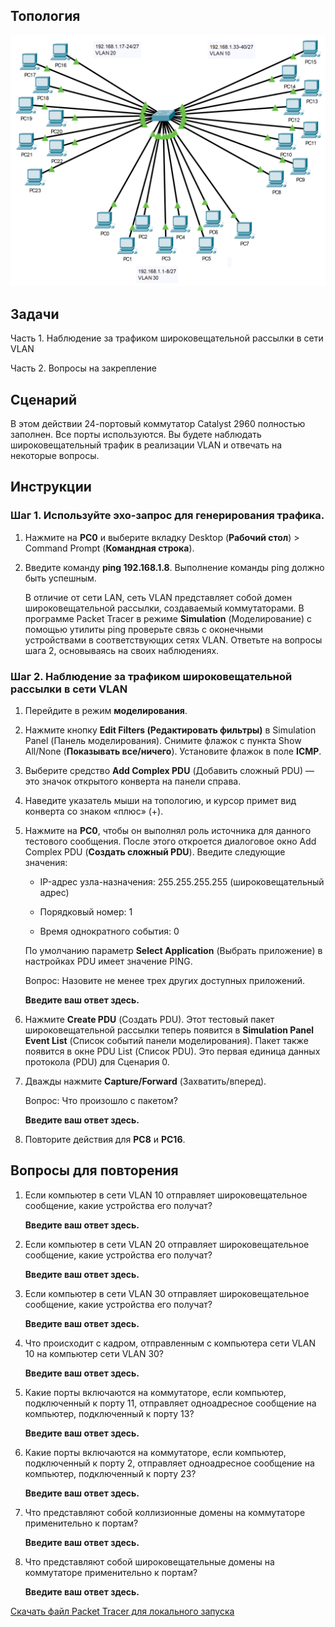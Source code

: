 ## Топология

![](./assets/topology.png)

## Задачи

Часть 1. Наблюдение за трафиком широковещательной рассылки в сети VLAN

Часть 2. Вопросы на закрепление

## Сценарий

В этом действии 24-портовый коммутатор Catalyst 2960 полностью заполнен. Все порты используются. Вы будете наблюдать широковещательный трафик в реализации VLAN и отвечать на некоторые вопросы.

## Инструкции

### Шаг 1. Используйте эхо-запрос для генерирования трафика.

1.  Нажмите на **PC0** и выберите вкладку Desktop (**Рабочий стол**) \> Command Prompt (**Командная строка**).

2.  Введите команду **ping 192.168.1.8**. Выполнение команды ping должно быть успешным.

    В отличие от сети LAN, сеть VLAN представляет собой домен широковещательной рассылки, создаваемый коммутаторами. В программе Packet Tracer в режиме **Simulation** (Моделирование) с помощью утилиты ping проверьте связь с оконечными устройствами в соответствующих сетях VLAN. Ответьте на вопросы шага 2, основываясь на своих наблюдениях.

### Шаг 2. Наблюдение за трафиком широковещательной рассылки в сети VLAN

1.  Перейдите в режим **моделирования**.

2.  Нажмите кнопку **Edit Filters (Редактировать фильтры)** в Simulation Panel (Панель моделирования). Снимите флажок с пункта Show All/None (**Показывать все/ничего**). Установите флажок в поле **ICMP**.

3.  Выберите средство **Add Complex PDU** (Добавить сложный PDU) — это значок открытого конверта на панели справа.

4.  Наведите указатель мыши на топологию, и курсор примет вид конверта со знаком «плюс» (+).

5.  Нажмите на **PC0**, чтобы он выполнял роль источника для данного тестового сообщения. После этого откроется диалоговое окно Add Complex PDU (**Создать сложный PDU**). Введите следующие значения:

    -   IP-адрес узла-назначения: 255.255.255.255 (широковещательный адрес)

    -   Порядковый номер: 1

    -   Время однократного события: 0

    По умолчанию параметр **Select Application** (Выбрать приложение) в настройках PDU имеет значение PING.

    Вопрос: Назовите не менее трех других доступных приложений.

    **Введите ваш ответ здесь.**

6.  Нажмите **Create PDU** (Создать PDU). Этот тестовый пакет широковещательной рассылки теперь появится в **Simulation Panel Event List** (Список событий панели моделирования). Пакет также появится в окне PDU List (Список PDU). Это первая единица данных протокола (PDU) для Сценария 0.

7.  Дважды нажмите **Capture/Forward** (Захватить/вперед).

    Вопрос: Что произошло с пакетом?

    **Введите ваш ответ здесь.**

8.  Повторите действия для **PC8** и **PC16**.

## Вопросы для повторения

1.  Если компьютер в сети VLAN 10 отправляет широковещательное сообщение, какие устройства его получат?

    **Введите ваш ответ здесь.**

2.  Если компьютер в сети VLAN 20 отправляет широковещательное сообщение, какие устройства его получат?

    **Введите ваш ответ здесь.**

3.  Если компьютер в сети VLAN 30 отправляет широковещательное сообщение, какие устройства его получат?

    **Введите ваш ответ здесь.**

4.  Что происходит с кадром, отправленным с компьютера сети VLAN 10 на компьютер сети VLAN 30?

    **Введите ваш ответ здесь.**

5.  Какие порты включаются на коммутаторе, если компьютер, подключенный к порту 11, отправляет одноадресное сообщение на компьютер, подключенный к порту 13?

    **Введите ваш ответ здесь.**

6.  Какие порты включаются на коммутаторе, если компьютер, подключенный к порту 2, отправляет одноадресное сообщение на компьютер, подключенный к порту 23?

    **Введите ваш ответ здесь.**

7.  Что представляют собой коллизионные домены на коммутаторе применительно к портам?

    **Введите ваш ответ здесь.**

8.  Что представляют собой широковещательные домены на коммутаторе применительно к портам?

    **Введите ваш ответ здесь.**

[Скачать файл Packet Tracer для локального запуска](./assets/3.1.4-packet-tracer---who-hears-the-broadcast_ru-RU.pka)

